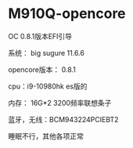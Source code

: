 # M910Q-opencore
OC 0.8.1版本EFI引导


系统： big sugure 11.6.6

opencore版本： 0.8.1

cpu：i9-10980hk es版的

内存： 16G*2 3200频率联想条子

蓝牙，无线：BCM943224PCIEBT2

睡眠不行，其他各项正常
